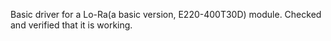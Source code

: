 Basic driver for a Lo-Ra(a basic version, E220-400T30D) module. Checked and verified that it is working.

